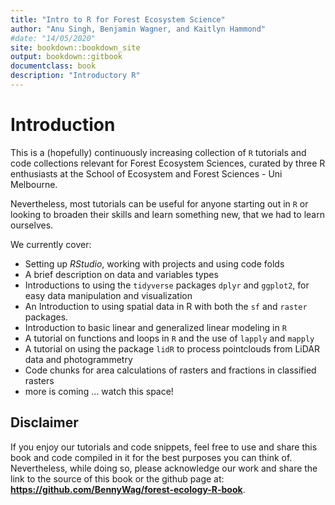 ```yaml
---
title: "Intro to R for Forest Ecosystem Science"
author: "Anu Singh, Benjamin Wagner, and Kaitlyn Hammond"
#date: "14/05/2020"
site: bookdown::bookdown_site
output: bookdown::gitbook
documentclass: book
description: "Introductory R"
---
```


# Introduction

This is a (hopefully) continuously increasing collection of `R` tutorials and code collections relevant for Forest Ecosystem Sciences, curated by three R enthusiasts at the School of Ecosystem and Forest Sciences - Uni Melbourne. 

Nevertheless, most tutorials can be useful for anyone starting out in `R` or looking to broaden their skills and learn something new, that we had to learn ourselves.

We currently cover:

- Setting up *RStudio*, working with projects and using code folds
- A brief description on data and variables types
- Introductions to using the `tidyverse` packages `dplyr` and `ggplot2`, for easy data manipulation and visualization
- An Introduction to using spatial data in R with both the `sf` and `raster` packages.
- Introduction to basic linear and generalized linear modeling in `R`
- A tutorial on functions and loops in `R` and the use of `lapply` and `mapply`
- A tutorial on using the package `lidR` to process pointclouds from LiDAR data and photogrammetry
- Code chunks for area calculations of rasters and fractions in classified rasters
- more is coming ... watch this space!

## Disclaimer

If you enjoy our tutorials and code snippets, feel free to use and share this book and code compiled in it for the best purposes you can think of. Nevertheless, while doing so, please acknowledge our work and share the link to the source of this book or the github page at: **https://github.com/BennyWag/forest-ecology-R-book**. 
